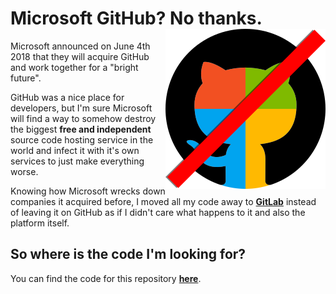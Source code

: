 # Microsoft GitHub? No thanks. <img src="NotHub.png" align="right" />

Microsoft announced on June 4th 2018 that they will acquire GitHub and
work together for a "bright future".

GitHub was a nice place for developers, but I'm sure Microsoft will find
a way to somehow destroy the biggest **free and independent** source
code hosting service in the world and infect it with it's own services
to just make everything worse.

Knowing how Microsoft wrecks down companies it acquired before, I moved
all my code away to [**GitLab**](https://gitlab.com/) instead of leaving
it on GitHub as if I didn't care what happens to it and also the
platform itself.

## So where is the code I'm looking for?
You can find the code for this repository
[**here**](https://gitlab.com/metaa/SA-MP-include-AntiDesktopDialog).
